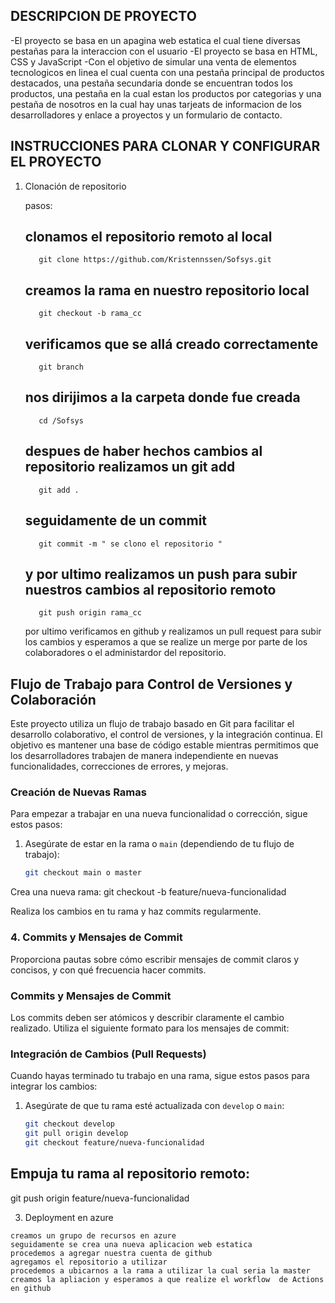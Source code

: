 ## DESCRIPCION DE PROYECTO
-El proyecto se basa en un apagina web estatica el cual tiene diversas pestañas para la interaccion con el usuario
-El proyecto se basa en HTML, CSS y JavaScript
-Con el objetivo de simular una venta de elementos tecnologicos en linea el cual cuenta con una pestaña principal
de productos destacados, una pestaña secundaria donde se encuentran todos los productos, una pestaña en la cual estan los productos por categorias y una pestaña de nosotros en la cual hay unas tarjeats de informacion de los desarrolladores y enlace a 
proyectos y un formulario de contacto.

## INSTRUCCIONES PARA CLONAR Y CONFIGURAR EL PROYECTO
1. Clonación de repositorio 
   
   pasos:  
   ## clonamos el repositorio remoto al local
          git clone https://github.com/Kristennssen/Sofsys.git
   ## creamos la rama en nuestro repositorio local
          git checkout -b rama_cc
   ## verificamos que se allá creado correctamente
          git branch 
   ## nos dirijimos a la carpeta donde fue creada
          cd /Sofsys
   ## despues de haber hechos cambios al repositorio realizamos un git add
          git add . 
   ## seguidamente de un commit 
          git commit -m " se clono el repositorio "
   ## y por ultimo realizamos un push para subir nuestros cambios al repositorio remoto 
          git push origin rama_cc 

    por ultimo verificamos en github y realizamos un pull request para subir los cambios
    y esperamos a que se realize un merge por parte de los colaboradores o el administardor del repositorio.



## Flujo de Trabajo para Control de Versiones y Colaboración

Este proyecto utiliza un flujo de trabajo basado en Git para facilitar el desarrollo colaborativo, el control de versiones, y la integración continua. El objetivo es mantener una base de código estable mientras permitimos que los desarrolladores trabajen de manera independiente en nuevas funcionalidades, correcciones de errores, y mejoras.

### Creación de Nuevas Ramas

Para empezar a trabajar en una nueva funcionalidad o corrección, sigue estos pasos:

1. Asegúrate de estar en la rama  o `main` (dependiendo de tu flujo de trabajo):
   ```bash
   git checkout main o master

Crea una nueva rama:
git checkout -b feature/nueva-funcionalidad

Realiza los cambios en tu rama y haz commits regularmente.

### 4. **Commits y Mensajes de Commit**

Proporciona pautas sobre cómo escribir mensajes de commit claros y concisos, y con qué frecuencia hacer commits.

### Commits y Mensajes de Commit

Los commits deben ser atómicos y describir claramente el cambio realizado. Utiliza el siguiente formato para los mensajes de commit:

### Integración de Cambios (Pull Requests)

Cuando hayas terminado tu trabajo en una rama, sigue estos pasos para integrar los cambios:

1. Asegúrate de que tu rama esté actualizada con `develop` o `main`:
   ```bash
   git checkout develop
   git pull origin develop
   git checkout feature/nueva-funcionalidad

## Empuja tu rama al repositorio remoto:
git push origin feature/nueva-funcionalidad


 
  3.  Deployment en azure 
    
    creamos un grupo de recursos en azure 
    seguidamente se crea una nueva aplicacion web estatica
    procedemos a agregar nuestra cuenta de github
    agregamos el repositorio a utilizar
    procedemos a ubicarnos a la rama a utilizar la cual seria la master
    creamos la apliacion y esperamos a que realize el workflow  de Actions en github

